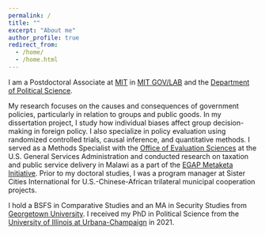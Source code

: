 ```yaml
---
permalink: /
title: ""
excerpt: "About me"
author_profile: true
redirect_from: 
  - /home/
  - /home.html
---
```


I am a Postdoctoral Associate at [MIT](https://web.mit.edu) in [MIT GOV/LAB](https://mitgovlab.org) and the [Department of Political Science](https://polisci.mit.edu). 

My research focuses on the causes and consequences of government policies, particularly in relation to groups and public goods.  In my dissertation project, I study how individual biases affect group decision-making in foreign policy.  I also specialize in policy evaluation using randomized controlled trials, causal inference, and quantitative methods.  I served as a Methods Specialist with the [Office of Evaluation Sciences](https://oes.gsa.gov) at the U.S. General Services Administration and conducted research on taxation and public service delivery in Malawi as a part of the [EGAP Metaketa Initiative](https://egap.org/our-work-0/the-metaketa-initiative/).  Prior to my doctoral studies, I was a program manager at Sister Cities International for U.S.-Chinese-African trilateral municipal cooperation projects.    

I hold a BSFS in Comparative Studies and an MA in Security Studies from [Georgetown University](https://sfs.georgetown.edu).  I received my PhD in Political Science from the [University of Illinois at Urbana-Champaign](https://pol.illinois.edu) in 2021. 
